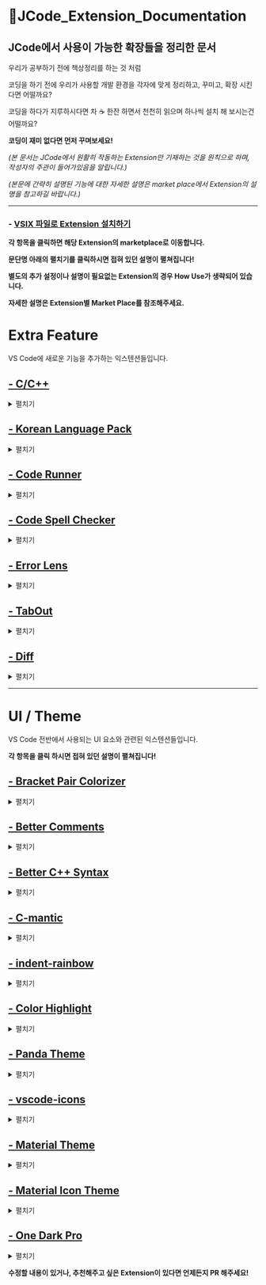 # 🔴JCode_Extension_Documentation
## JCode에서 사용이 가능한 확장들을 정리한 문서

우리가 공부하기 전에 책상정리를 하는 것 처럼

코딩을 하기 전에 우리가 사용할 개발 환경을 각자에 맞게 정리하고, 꾸미고, 확장 시킨다면 어떨까요?

코딩을 하다가 지루하시다면 차 ☕ 한잔 하면서 천천히 읽으며 하나씩 설치 해 보시는건 어떨까요?

**코딩이 재미 없다면 먼저 꾸며보세요!**

*(본 문서는 JCode에서 원활히 작동하는 Extension만 기재하는 것을 원칙으로 하며, 작성자의 주관이 들어가있음을 알립니다.)*

*(본문에 간략히 설명된 기능에 대한 자세한 설명은 market place에서  Extension의 설명을 참고하길 바랍니다.)*

---------



### - [VSIX 파일로 Extension 설치하기](https://github.com/GangSSun/JCode_Extension_Documentation/blob/52d4bdcd45f38dd4cb3eff582a313802cf119199/Docs/how_to_install_vsix.md)
  

  
  
**각 항목을 클릭하면 해당 Extension의 marketplace로 이동합니다.**

**문단명 아래의 펼치기를 클릭하시면 접혀 있던 설명이 펼쳐집니다!**

**별도의 추가 설정이나 설명이 필요없는 Extension의 경우 How Use가 생략되어 있습니다.**

**자세한 설명은 Extension별 Market Place를 참조해주세요.**


# Extra Feature 

VS Code에 새로운 기능을 추가하는 익스텐션들입니다.



## [- C/C++](https://marketplace.visualstudio.com/items?itemName=ms-vscode.cpptools)
<details> <summary> 펼치기 </summary> 

**⛔C/C++ Extension의 경우 JCode의 마켓플레이스에서 다운 받아 설치하게 될 경우 arm버전이 설치됩니다.**
  
**⛔JCode의 프로세서는 x86이기 때문에 Extension의 모든 기능을 온전히 사용할 수 없습니다.**

**⛔번거롭더라도 linux_x86_64버전을 상단의 [VSIX파일로 Extension 설치하기][1] 를 참고하여 설치하셔야 합니다.**
  
**기존 JCode에서 gcc 컴파일러 자체로는 편의기능이 전무하기에 거의 필수라고 할 수 있는 Extension입니다.**
  
### What is It?
  

  - error squiggles(오류 표시선)을 통한 간편한 디버깅 제공.
  - Intellisense(코드 자동완성) 제공.
  - 오류에 따른 솔루션 제공.
  - 정의 및 선언, 참조로의 간편한 이동.
  - 여러 기본 테마 제공.
  - 사실상 visual studio와 유사한 환경을 제공.
  
  
  </details>
  
## [- Korean Language Pack](https://marketplace.visualstudio.com/items?itemName=MS-CEINTL.vscode-language-pack-ko )
  
<details> <summary>펼치기</summary> 
  
### What is It?
- VS Code의 UI 환경을 한국어로 번역해주는 Extension입니다.
- 단순히 메뉴만 번역해주는 것이 아니라, 오류 검출 후 디버깅 메세지 또한 한글로 출력해 줍니다.
  
  </details>
  
## [- Code Runner ](https://marketplace.visualstudio.com/items?itemName=formulahendry.code-runner )
  
<details> <summary>펼치기</summary> 
  
### What is It?
  
  
  - 명령어를 통한 컴파일 및 실행을 할 필요 없이, 오른쪽 상단의 버튼 혹은 단축키를 통한 간단한 컴파일, 실행이 가능합니다.
    ![image](https://user-images.githubusercontent.com/87172228/144563585-4a27a0d7-2b5f-43a3-b1a2-1406fc55fb39.png)

  - 하단의 이미지의 내용 처럼 수많은 언어의 실행을 지원합니다.
    ![image](https://user-images.githubusercontent.com/87172228/144563125-ca671793-08e9-4814-b294-e59a215fe1b5.png)
  
  - 기본 출력창에서 출력을 하게 될 경우 input을 따로 입력할 수 없기 때문에 터미널통한 출력을 권장합니다.
    ![image](https://user-images.githubusercontent.com/87172228/144564503-c829ff1e-7fa8-48a6-8d01-148204f6b726.png)


### How to Use?
  - 단축키 
    - 실행 : Ctrl + Alt + N
    - 실행중지 : Ctrl + Alt + M
    - 언어를 선택하여 실행 : Ctrl + Alt + J
  
  - 권장 기본 설정 : Extension창에서 Code Runner 우클릭 후 확장 설정에서 진행
    - Run IN Terminal : 코드를 실행했을 때 터미널 창에서 코드를 실행하여 input을 넣을 수 있습니다.
    - Save File Before Run : 코드를 실행할 경우 실행 전에 자동으로 파일 저장을 해줍니다.
  
  </details>
  
    
## [- Code Spell Checker ](https://marketplace.visualstudio.com/items?itemName=streetsidesoftware.code-spell-checker )
  
<details> <summary>펼치기</summary> 
  
### What is It?
  - 코드 작성시에 오타를 squiggles(물결선)을 통해 표시해 줍니다.
  - 변수명으로 사용한 영단어의 맞춤법 뿐만 아니라 주석을 작성 할 때에도 맞춤법을 검사해줍니다.
    ![image](https://user-images.githubusercontent.com/87172228/144565597-c6c8e8ed-5e2b-4855-95b5-8a2872bb67ac.png)
  - 영어 뿐만 아니라 다양한 언어의 Spell Check를 지원합니다.

### How to Use?
  - 본인이 합성어를 사용하였거나 사전에 단어를 추가 하고 싶을경우
    - Ctrl + Shift + P를 입력하여 명령어 창에서 ```Add word to Dictionary``` 를 통해 단어를 추가 할 수 있습니다.
  
  </details>
    
## [- Error Lens ](https://marketplace.visualstudio.com/items?itemName=usernamehw.errorlens )
  
<details> <summary>펼치기</summary> 
  
### What is It?
  - Warning message나 error message를 해당 라인에 오버레이 형식으로 표시해 줍니다.
  - 기존엔 error 발생시 마우스를 올려야 확인가능 했지만 에러 발생시 간편하게 바로 확인이 가능합니다.
    ![image](https://user-images.githubusercontent.com/87172228/144567522-2d81a256-be5d-418e-a2af-d00dd12fd877.png)
  - 설정에서 글꼴, 크기, 아이콘 표시 유무여부 등 사용자에 맞춰 다양한 수정이 가능합니다.
  
  </details>
    
## [- TabOut](https://marketplace.visualstudio.com/items?itemName=albert.TabOut )
  
<details> <summary>펼치기</summary> 
  
### What is It?
  - 현재 키보드 커서가 따옴표, 괄호 등의 안에 있을 경우 tab키를 통한 이동을 가능하게 해줍니다.
    ![tab_preview](https://user-images.githubusercontent.com/87172228/144570154-3432cb3e-4a08-431d-b5f9-4e7b74d7dc36.gif)
  - 이동시에 마우스나 방향키를 연타 할 일이 매우 적어집니다!

### How to Use?
  - Toggle TabOut명령어를 통해 On/Off가 가능합니다.
  
  </details>
    
## [- Diff](https://marketplace.visualstudio.com/items?itemName=fabiospampinato.vscode-diff )
  
<details> <summary>펼치기</summary> 
  
### What is It?
  - 빠르고 간편하게 두 파일간의 diff(비교)를 할 수 있게 해줍니다.
    ![diff_preview](https://user-images.githubusercontent.com/87172228/144573279-536b6cb1-10c2-4fec-ab2c-b03ab8fedc25.gif)
  - 단순하게 선택한 두 문단의 비교 뿐만 아니라 여러 상황의 비교를 지원합니다.


### How to Use?
  
  - 비교하려는 문단을 드래그 후 우클릭
    
    ![K-003](https://user-images.githubusercontent.com/87172228/144575373-d15397ff-1e57-465f-8538-ed6c5f9934c3.png)

  
  1. Select Text for Compare
    - 비교하기 위한 원본으로 선택
  2. Compare Text with Previous Selection
    - 원본과 현재 선택한 문단을 비교
  3. Compare Text with Clipboard
    - Clipboard의 내용과 현재 선택한 문단을 비교
  4. Compare Text in Visible Editors
    - 현재 열려있는 두개의 편집기에서 각자 선택된 내용을 비교
  
  
  </details>
  
---------

# UI / Theme

VS Code 전반에서 사용되는 UI 요소와 관련된 익스텐션들입니다.

**각 항목을 클릭 하시면 접혀 있던 설명이 펼쳐집니다!**
    
## [- Bracket Pair Colorizer](https://marketplace.visualstudio.com/items?itemName=CoenraadS.bracket-pair-colorizer-2 )
  
<details> <summary>펼치기</summary> 
  
### What is It?
  - 괄호별로 짝을 지어 색을 입혀 가독성을 높여줍니다.
    ![image](https://user-images.githubusercontent.com/87172228/144596677-16abacfd-9f20-4caa-a2ce-c04b10833fab.png)
  
  *(성능을 높힌 버전 2가 있지만, JCode에선 동작오류가 있기에 버전 1 사용을 권장합니다.)*


### How to Use?
  - 확장 설정에서 각 괄호별 색을 직접 정할 수 있습니다.
  
  </details>
      
## [- Better Comments](https://marketplace.visualstudio.com/items?itemName=aaron-bond.better-comments) 
  
<details> <summary>펼치기</summary> 
  
### What is It?
  - 주석에서 ```todo``` 등 설정한 키워드에 대해 하이라이트 해주는 Extension입니다.
  - 주석을 각 상활별로 구별 할 수 있게 해줍니다.
    - ex) 경고문은 빨강, 동작 설명은 초록, 추가 구현이 필요한 부분은 주황 등
  ![image](https://user-images.githubusercontent.com/87172228/144597461-f87bb1dc-5622-4cc6-9da7-9aa599a3fe61.png)


### How to Use?
  - ```better-comments.tags``` 에서 더 많은 키워드를 설정하거나 각 키워드별 색상을 변경 할 수 있습니다.
  
  </details>
      
## [- Better C++ Syntax](https://marketplace.visualstudio.com/items?itemName=jeff-hykin.better-cpp-syntax )
  
<details> <summary>펼치기</summary> 

### What is It?
  - 구문 등을 강조 하여 코드 전체의 가독성을 크게 높여줍니다.
  - 매개변수 강조, 템플릿 정의 구문에 대해 강조해줍니다.
  - Before
    ![image](https://user-images.githubusercontent.com/87172228/144598340-07df0ab1-5729-445f-a8d2-aaac39e606a2.png)
  - After
    ![image](https://user-images.githubusercontent.com/87172228/144598353-5a164618-0295-45af-b858-95ad0ed93d03.png)
 
  
  </details>
      
## [- C-mantic](https://marketplace.visualstudio.com/items?itemName=tdennis4496.cmantic )
  
<details> <summary>펼치기</summary> 
  
  **⛔JCode상의 Market Place에서 설치가 불가능하므로 상단의 [VSIX파일로 Extension 설치하기][1] 를 참고하여 설치하셔야 합니다.**
  
### What is It?
  - 코드 생성 및 리팩토링을 제공해 줍니다.
  - 정의 및 선언 추가, 변수의 getter 및 setter 생성 등을 라인 오른쪽의 전구를 눌러 쉽게 할 수 있습니다.
  
  - 정의 추가 : 함수를 선언한 뒤 정의문을 쉽게 생성해 줍니다.
  
    ![add_definition](https://user-images.githubusercontent.com/87172228/144599550-83d69697-2c08-41ef-8632-f5a32943c524.gif)
  
  - Getter & Setter 생성 : 비공개 멤버(private)에 대한 Getter와 Setter를 간편하게 생성해 줍니다.
  
    ![generate_accessors](https://user-images.githubusercontent.com/87172228/144599780-2667e79b-1603-402c-97e9-1ecdfaa6a0a0.gif)
  
  </details>
      
## [- indent-rainbow](https://marketplace.visualstudio.com/items?itemName=oderwat.indent-rainbow )
  
<details> <summary>펼치기</summary> 
  
### What is It?
  
  - 들여쓰기 단계에 따라 공백 부분의 색상을 다르게 칠하여 구분해 줍니다.
  
    ![image](https://user-images.githubusercontent.com/87172228/144601064-38542df6-3777-4406-819e-aaa2be04e564.png)

  - 동일한 단계의 들여쓰기에서 불필요한 공백이 추가 되었을 경우 빨갛게 칠하여 알려줍니다.
  
    ![image](https://user-images.githubusercontent.com/87172228/144601109-a8f95482-f036-43d0-b0ed-0cdf2020d151.png)

  
  </details>
      
      
## [- Color Highlight](https://marketplace.visualstudio.com/items?itemName=naumovs.color-highlight )
  
<details> <summary>펼치기</summary> 
  
### What is It?
  
  - 파일에서 css/web 색상이 발견되면 해당 코드를 그에 맞는 색으로 색칠해 줍니다.
  
    ![image](https://user-images.githubusercontent.com/87172228/144601574-9cf15819-f42f-4725-a6cd-8c0955969cef.png)
  
  - 색을 변경 할 수 있는 Theme나 Extension에서 원하는 색으로 변경할 때에 유용합니다.


  
  </details>
      
## [- Panda Theme](https://marketplace.visualstudio.com/items?itemName=tinkertrain.theme-panda )
  
<details> <summary>펼치기</summary> 
  
### What is It?



### How to Use?
  
  </details>
      
## [- vscode-icons](https://marketplace.visualstudio.com/items?itemName=vscode-icons-team.vscode-icons )
  
<details> <summary>펼치기</summary> 
  
### What is It?


### How to Use?
  
  </details>
      
## [- Material Theme](https://marketplace.visualstudio.com/items?itemName=Equinusocio.vsc-material-theme )
  
<details> <summary>펼치기</summary> 
  
### What is It?


### How to Use?
  
  </details>
      
## [- Material Icon Theme](https://marketplace.visualstudio.com/items?itemName=PKief.material-icon-theme )
  
<details> <summary>펼치기</summary> 
  
### What is It?


### How to Use?
  
  </details>

## [- One Dark Pro](https://marketplace.visualstudio.com/items?itemName=zhuangtongfa.Material-theme )
  
<details> <summary>펼치기</summary> 
  
### What is It?


### How to Use?
  
  </details>
  

**수정할 내용이 있거나, 추천해주고 싶은 Extension이 있다면 언제든지 PR 해주세요!**

[1]: https://github.com/GangSSun/JCode_Extension_Documentation/blob/52d4bdcd45f38dd4cb3eff582a313802cf119199/Docs/how_to_install_vsix.md "VSIX"
